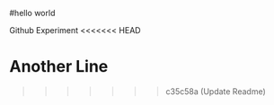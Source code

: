 #hello world

Github Experiment 
<<<<<<< HEAD

Another Line
=======
>>>>>>> c35c58a (Update Readme)
